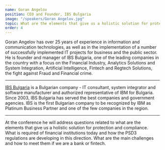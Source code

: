 ```yaml
---
name: Goran Angelov
position: CEO and Founder, IBS Bulgaria
image: "/speakers/Goran Angelov.jpg"
topic: What are the elements that give us a holistic solution for protection and compliance
order: 4
---
```


Goran Angelov has over 25 years of experience in information and communication
technologies, as well as in the implementation of a number of successfully implemented
IT projects for business and the public sector. He is founder and manager of IBS Bulgaria,
one of the leading companies in the country with a focus on the Financial Industry,
Analytics Solutions and System Integration, Artificial Intelligence, Fintech and Regtech
Solutions, the fight against Fraud and Financial crime.

---

[IBS Bulgaria](https://www.ibs.bg) is a Bulgarian company - IT consultant, system integrator and
software manufacturer and authorized representative of IBM for Bulgaria. Since 2003,
IBS Bulgaria has served the best companies and government agencies. IBS is the first
Bulgarian company to be recognized by IBM as Platinum Business Partner and one of the
few companies in the region.

---

At the conference he will address questions related to what are the elements that give us a
holistic solution for protection and compliance. What is required of financial institutions
today and how the PSD3 regulations are developing in this direction. What are the main
challenges and how to meet them if we are a bank or fintech.
